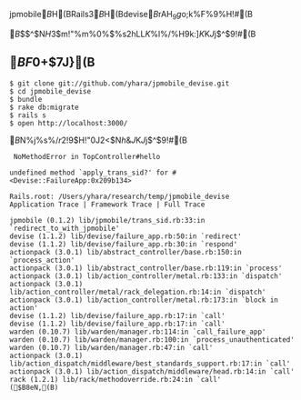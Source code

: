 jpmobile$B$H(BRails3$B$H(Bdevise$B$rAH$_9g$o$;$k%F%9%H!#(B

$B$$$^$N$H$3$m!"%m%0%$%s2hLL$K%j%@%$%l%/%H$9$k:]$K%(%i!<$K$J$j$^$9!#(B

$BF0$+$7J}(B
--------

    $ git clone git://github.com/yhara/jpmobile_devise.git
    $ cd jpmobile_devise
    $ bundle
    $ rake db:migrate
    $ rails s
    $ open http://localhost:3000/

$B%H%C%W%Z!<%8$N%j%s%/$r2!$9$H!"0J2<$N$h$&$J%(%i!<$K$J$j$^$9!#(B

     NoMethodError in TopController#hello

    undefined method `apply_trans_sid?' for #<Devise::FailureApp:0x209b134>

    Rails.root: /Users/yhara/research/temp/jpmobile_devise
    Application Trace | Framework Trace | Full Trace

    jpmobile (0.1.2) lib/jpmobile/trans_sid.rb:33:in `redirect_to_with_jpmobile'
    devise (1.1.2) lib/devise/failure_app.rb:50:in `redirect'
    devise (1.1.2) lib/devise/failure_app.rb:30:in `respond'
    actionpack (3.0.1) lib/abstract_controller/base.rb:150:in `process_action'
    actionpack (3.0.1) lib/abstract_controller/base.rb:119:in `process'
    actionpack (3.0.1) lib/action_controller/metal.rb:133:in `dispatch'
    actionpack (3.0.1) lib/action_controller/metal/rack_delegation.rb:14:in `dispatch'
    actionpack (3.0.1) lib/action_controller/metal.rb:173:in `block in action'
    devise (1.1.2) lib/devise/failure_app.rb:17:in `call'
    devise (1.1.2) lib/devise/failure_app.rb:17:in `call'
    warden (0.10.7) lib/warden/manager.rb:114:in `call_failure_app'
    warden (0.10.7) lib/warden/manager.rb:100:in `process_unauthenticated'
    warden (0.10.7) lib/warden/manager.rb:47:in `call'
    actionpack (3.0.1) lib/action_dispatch/middleware/best_standards_support.rb:17:in `call'
    actionpack (3.0.1) lib/action_dispatch/middleware/head.rb:14:in `call'
    rack (1.2.1) lib/rack/methodoverride.rb:24:in `call'
    ($B8eN,(B)

